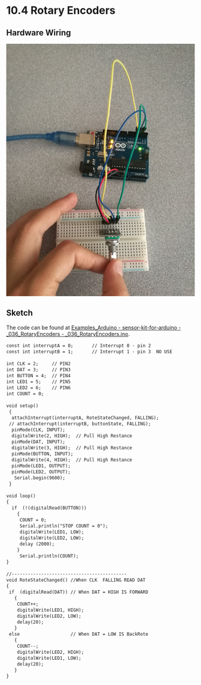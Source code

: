 # 10.4 Rotary Encoders

## Hardware Wiring
![Image](../../Examples/sensor-kit-for-arduino/036_rotaryencoders.jpg)

## Sketch
The code can be found at [Examples_Arduino - sensor-kit-for-arduino - _036_RotaryEncoders - _036_RotaryEncoders.ino](https://github.com/LongerVisionRobot/Examples_Arduino/blob/master/sensor-kit-for-arduino/_036_RotaryEncoders/_036_RotaryEncoders.ino).
```
const int interruptA = 0;       // Interrupt 0 - pin 2
const int interruptB = 1;       // Interrupt 1 - pin 3  NO USE

int CLK = 2;     // PIN2
int DAT = 3;     // PIN3
int BUTTON = 4;  // PIN4
int LED1 = 5;    // PIN5
int LED2 = 6;    // PIN6
int COUNT = 0;

void setup() 
 {
  attachInterrupt(interruptA, RoteStateChanged, FALLING);
 // attachInterrupt(interruptB, buttonState, FALLING);
  pinMode(CLK, INPUT); 
  digitalWrite(2, HIGH);  // Pull High Restance  
  pinMode(DAT, INPUT); 
  digitalWrite(3, HIGH);  // Pull High Restance 
  pinMode(BUTTON, INPUT); 
  digitalWrite(4, HIGH);  // Pull High Restance
  pinMode(LED1, OUTPUT); 
  pinMode(LED2, OUTPUT); 
   Serial.begin(9600);
 }

void loop() 
{
  if  (!(digitalRead(BUTTON))) 
    {
     COUNT = 0;  
     Serial.println("STOP COUNT = 0");
     digitalWrite(LED1, LOW);
     digitalWrite(LED2, LOW);
     delay (2000);
    }
     Serial.println(COUNT);  
}

//-------------------------------------------
void RoteStateChanged() //When CLK  FALLING READ DAT
{
 if  (digitalRead(DAT)) // When DAT = HIGH IS FORWARD
   {
    COUNT++;
    digitalWrite(LED1, HIGH);
    digitalWrite(LED2, LOW);
    delay(20);
   }
 else                   // When DAT = LOW IS BackRote
   {
    COUNT--;
    digitalWrite(LED2, HIGH);
    digitalWrite(LED1, LOW);
    delay(20);
   }
}

```